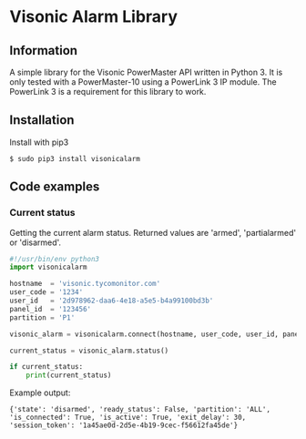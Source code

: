# Visonic Alarm Library

## Information
A simple library for the Visonic PowerMaster API written in Python 3. It is only tested with a PowerMaster-10 using a PowerLink 3 IP module. The PowerLink 3 is a requirement for this library to work.

## Installation
Install with pip3
```
$ sudo pip3 install visonicalarm
```

## Code examples
### Current status
Getting the current alarm status. Returned values are 'armed', 'partialarmed' or 'disarmed'.
```python
#!/usr/bin/env python3
import visonicalarm

hostname  = 'visonic.tycomonitor.com'
user_code = '1234'
user_id   = '2d978962-daa6-4e18-a5e5-b4a99100bd3b'
panel_id  = '123456'
partition = 'P1'

visonic_alarm = visonicalarm.connect(hostname, user_code, user_id, panel_id, partition)

current_status = visonic_alarm.status()

if current_status:
    print(current_status)
```
Example output:
```
{'state': 'disarmed', 'ready_status': False, 'partition': 'ALL', 'is_connected': True, 'is_active': True, 'exit_delay': 30, 'session_token': '1a45ae0d-2d5e-4b19-9cec-f56612fa45de'}
```
